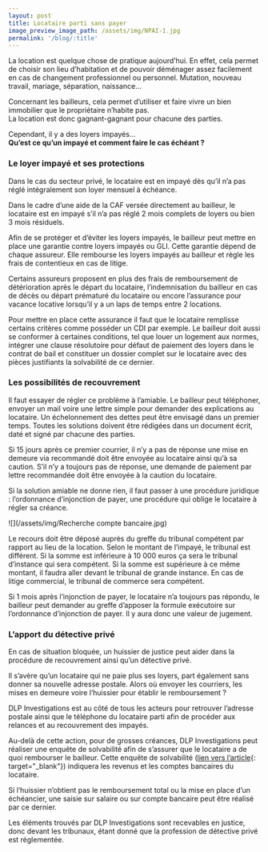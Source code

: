 ```yaml
---
layout: post
title: Locataire parti sans payer
image_preview_image_path: /assets/img/NPAI-1.jpg
permalink: '/blog/:title'
---
```


La location est quelque chose de pratique aujourd’hui. En effet, cela permet de choisir son lieu d’habitation et de pouvoir d&eacute;m&eacute;nager assez facilement en cas de changement professionnel ou personnel. Mutation, nouveau travail, mariage, s&eacute;paration, naissance…

Concernant les bailleurs, cela permet d’utiliser et faire vivre un bien immobilier que le propri&eacute;taire n’habite pas.<br>La location est donc gagnant-gagnant pour chacune des parties.

Cependant, il y a des loyers impay&eacute;s…**<br>Qu’est ce qu’un impay&eacute; et comment faire le cas &eacute;ch&eacute;ant ?**

### Le loyer impay&eacute; et ses protections

Dans le cas du secteur priv&eacute;, le locataire est en impay&eacute; d&egrave;s qu’il n’a pas r&eacute;gl&eacute; int&eacute;gralement son loyer mensuel &agrave; &eacute;ch&eacute;ance.

Dans le cadre d’une aide de la CAF vers&eacute;e directement au bailleur, le locataire est en impay&eacute; s’il n’a pas r&eacute;gl&eacute; 2 mois complets de loyers ou bien 3 mois r&eacute;siduels.

Afin de se prot&eacute;ger et d’&eacute;viter les loyers impay&eacute;s, le bailleur peut mettre en place une garantie contre loyers impay&eacute;s ou GLI. Cette garantie d&eacute;pend de chaque assureur. Elle rembourse les loyers impay&eacute;s au bailleur et r&egrave;gle les frais de contentieux en cas de litige.

Certains assureurs proposent en plus des frais de remboursement de d&eacute;t&eacute;rioration apr&egrave;s le d&eacute;part du locataire, l’indemnisation du bailleur en cas de d&eacute;c&egrave;s ou d&eacute;part pr&eacute;matur&eacute; du locataire ou encore l’assurance pour vacance locative lorsqu’il y a un laps de temps entre 2 locations.

Pour mettre en place cette assurance il faut que le locataire remplisse certains crit&egrave;res comme poss&eacute;der un CDI par exemple. Le bailleur doit aussi se conformer &agrave; certaines conditions, tel que louer un logement aux normes, int&eacute;grer une clause r&eacute;solutoire pour d&eacute;faut de paiement des loyers dans le contrat de bail et constituer un dossier complet sur le locataire avec des pi&egrave;ces justifiants la solvabilit&eacute; de ce dernier.

### Les possibilit&eacute;s de recouvrement

Il faut essayer de r&eacute;gler ce probl&egrave;me &agrave; l’amiable. Le bailleur peut t&eacute;l&eacute;phoner, envoyer un mail voire une lettre simple pour demander des explications au locataire. Un &eacute;chelonnement des dettes peut &ecirc;tre envisag&eacute; dans un premier temps. Toutes les solutions doivent &ecirc;tre r&eacute;dig&eacute;es dans un document &eacute;crit, dat&eacute; et sign&eacute; par chacune des parties.

Si 15 jours apr&egrave;s ce premier courrier, il n’y a pas de r&eacute;ponse une mise en demeure via recommand&eacute; doit &ecirc;tre envoy&eacute;e au locataire ainsi qu’&agrave; sa caution. S’il n’y a toujours pas de r&eacute;ponse, une demande de paiement par lettre recommand&eacute;e doit &ecirc;tre envoy&eacute;e &agrave; la caution du locataire.

Si la solution amiable ne donne rien, il faut passer &agrave; une proc&eacute;dure juridique : l’ordonnance d’injonction de payer, une proc&eacute;dure qui oblige le locataire &agrave; r&eacute;gler sa cr&eacute;ance.

![](/assets/img/Recherche compte bancaire.jpg)

Le recours doit &ecirc;tre d&eacute;pos&eacute; aupr&egrave;s du greffe du tribunal comp&eacute;tent par rapport au lieu de la location. Selon le montant de l’impay&eacute;, le tribunal est diff&eacute;rent. Si la somme est inf&eacute;rieure &agrave; 10 000 euros &ccedil;a sera le tribunal d’instance qui sera comp&eacute;tent. Si la somme est sup&eacute;rieure &agrave; ce m&ecirc;me montant, il faudra aller devant le tribunal de grande instance. En cas de litige commercial, le tribunal de commerce sera comp&eacute;tent.

Si 1 mois apr&egrave;s l’injonction de payer, le locataire n’a toujours pas r&eacute;pondu, le bailleur peut demander au greffe d’apposer la formule ex&eacute;cutoire sur l’ordonnance d’injonction de payer. Il y aura donc une valeur de jugement.

### L’apport du d&eacute;tective priv&eacute;

En cas de situation bloqu&eacute;e, un huissier de justice peut aider dans la proc&eacute;dure de recouvrement ainsi qu’un d&eacute;tective priv&eacute;.

Il s’av&egrave;re qu’un locataire qui ne paie plus ses loyers, part &eacute;galement sans donner sa nouvelle adresse postale. Alors o&ugrave; envoyer les courriers, les mises en demeure voire l’huissier pour &eacute;tablir le remboursement ?

DLP Investigations est au c&ocirc;t&eacute; de tous les acteurs pour retrouver l’adresse postale ainsi que le t&eacute;l&eacute;phone du locataire parti afin de proc&eacute;der aux relances et au recouvrement des impay&eacute;s.

Au-del&agrave; de cette action, pour de grosses cr&eacute;ances, DLP Investigations peut r&eacute;aliser une enqu&ecirc;te de solvabilit&eacute; afin de s’assurer que le locataire a de quoi rembourser le bailleur. Cette enqu&ecirc;te de solvabilit&eacute; ([lien vers l’article](https://dlp-investigations.fr/l-enquete-de-solvabilite/){: target="_blank"}) indiquera les revenus et les comptes bancaires du locataire.

Si l’huissier n’obtient pas le remboursement total ou la mise en place d’un &eacute;ch&eacute;ancier, une saisie sur salaire ou sur compte bancaire peut &ecirc;tre r&eacute;alis&eacute; par ce dernier.

Les &eacute;l&eacute;ments trouv&eacute;s par DLP Investigations sont recevables en justice, donc devant les tribunaux, &eacute;tant donn&eacute; que la profession de d&eacute;tective priv&eacute; est r&eacute;glement&eacute;e.